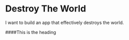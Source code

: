 # Destroy The World
I want to build an app that effectively destroys the world.


####This is the heading
